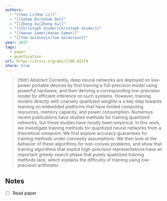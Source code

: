 ```yaml
---
authors:
  - "[[Hao Li|Hao Li]]"
  - "[[Soham De|Soham De]]"
  - "[[Zheng Xu|Zheng Xu]]"
  - "[[Christoph Studer|Christoph Studer]]"
  - "[[Hanan Samet|Hanan Samet]]"
  - "[[Tom Goldstein|Tom Goldstein]]"
year: 2017
tags:
  - paper
  - quantization
url: https://arxiv.org/abs/1706.02379
share: true
---
```

> [!tldr] Abstract 
> Currently, deep neural networks are deployed on low-power portable devices by first training a full-precision model using powerful hardware, and then deriving a corresponding low-precision model for efficient inference on such systems. However, training models directly with coarsely quantized weights is a key step towards learning on embedded platforms that have limited computing resources, memory capacity, and power consumption. Numerous recent publications have studied methods for training quantized networks, but these studies have mostly been empirical. In this work, we investigate training methods for quantized neural networks from a theoretical viewpoint. We first explore accuracy guarantees for training methods under convexity assumptions. We then look at the behavior of these algorithms for non-convex problems, and show that training algorithms that exploit high-precision representations have an important greedy search phase that purely quantized training methods lack, which explains the difficulty of training using low-precision arithmetic.

## Notes

- [ ] Read paper